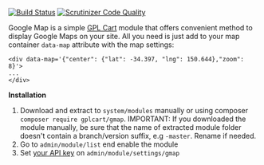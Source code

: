 [![Build Status](https://scrutinizer-ci.com/g/gplcart/gmap/badges/build.png?b=master)](https://scrutinizer-ci.com/g/gplcart/gmap/build-status/master)
[![Scrutinizer Code Quality](https://scrutinizer-ci.com/g/gplcart/gmap/badges/quality-score.png?b=master)](https://scrutinizer-ci.com/g/gplcart/gmap/?branch=master)

Google Map is a simple [GPL Cart](https://github.com/gplcart/gplcart) module that offers convenient method to display Google Maps on your site. All you need is just add to your map container `data-map` attribute with the map settings:

    <div data-map='{"center": {"lat": -34.397, "lng": 150.644},"zoom": 8}'>
    ...
    </div>

**Installation**

1. Download and extract to `system/modules` manually or using composer `composer require gplcart/gmap`. IMPORTANT: If you downloaded the module manually, be sure that the name of extracted module folder doesn't contain a branch/version suffix, e.g `-master`. Rename if needed.
2. Go to `admin/module/list` end enable the module
3. Set [your API key](https://developers.google.com/maps/documentation/javascript/get-api-key) on `admin/module/settings/gmap`
